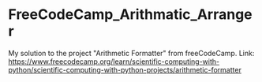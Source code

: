 # FreeCodeCamp_Arithmatic_Arranger
My solution to the project "Arithmetic Formatter" from freeCodeCamp.
Link: https://www.freecodecamp.org/learn/scientific-computing-with-python/scientific-computing-with-python-projects/arithmetic-formatter
